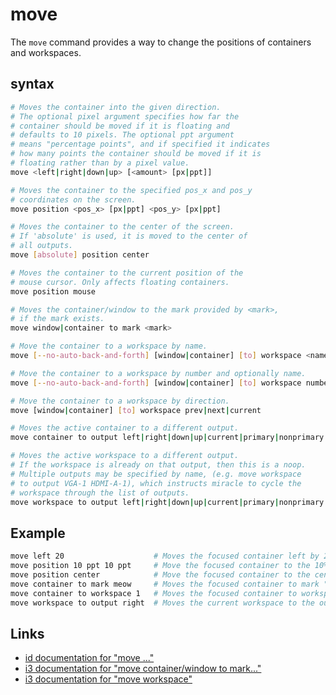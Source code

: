 # move
The `move` command provides a way to change the positions of containers and
workspaces.

## syntax
```sh
# Moves the container into the given direction.
# The optional pixel argument specifies how far the
# container should be moved if it is floating and
# defaults to 10 pixels. The optional ppt argument
# means "percentage points", and if specified it indicates
# how many points the container should be moved if it is
# floating rather than by a pixel value.
move <left|right|down|up> [<amount> [px|ppt]]

# Moves the container to the specified pos_x and pos_y
# coordinates on the screen.
move position <pos_x> [px|ppt] <pos_y> [px|ppt]

# Moves the container to the center of the screen.
# If 'absolute' is used, it is moved to the center of
# all outputs.
move [absolute] position center

# Moves the container to the current position of the
# mouse cursor. Only affects floating containers.
move position mouse

# Moves the container/window to the mark provided by <mark>,
# if the mark exists.
move window|container to mark <mark>

# Move the container to a workspace by name.
move [--no-auto-back-and-forth] [window|container] [to] workspace <name>

# Move the container to a workspace by number and optionally name.
move [--no-auto-back-and-forth] [window|container] [to] workspace number <name>

# Move the container to a workspace by direction.
move [window|container] [to] workspace prev|next|current

# Moves the active container to a different output.
move container to output left|right|down|up|current|primary|nonprimary|next|<output1> [output2]…

# Moves the active workspace to a different output.
# If the workspace is already on that output, then this is a noop.
# Multiple outputs may be specified by name, (e.g. move workspace
# to output VGA-1 HDMI-A-1), which instructs miracle to cycle the
# workspace through the list of outputs.
move workspace to output left|right|down|up|current|primary|nonprimary|next|<output1> [output2] ...
```

## Example
```sh
move left 20                    # Moves the focused container left by 20px, only if it is already floating
move position 10 ppt 10 ppt     # Move the focused container to the 10% position of the current output
move position center            # Move the focused container to the center of the current output
move container to mark meow     # Moves the focused container to mark "meow"
move container to workspace 1   # Moves the focused container to workspace 1
move workspace to output right  # Moves the current workspace to the output directly to the right of the active output
```

## Links
- [id documentation for "move ..."](https://i3wm.org/docs/userguide.html#move_direction)
- [i3 documentation for "move container/window to mark..."](https://i3wm.org/docs/userguide.html#move_to_mark)
- [i3 documentation for "move workspace"](https://i3wm.org/docs/userguide.html#_moving_workspaces_to_a_different_screen)
